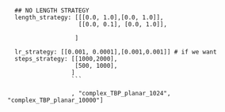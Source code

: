 ```
  ## NO LENGTH STRATEGY
  length_strategy: [[[0.0, 1.0],[0.0, 1.0]],
                    [[0.0, 0.1], [0.0, 1.0]],

                   ]
                    
  lr_strategy: [[0.001, 0.0001],[0.001,0.001]] # if we want
  steps_strategy: [[1000,2000],
                   [500, 1000],
                  ]
                  ```
                  
                  , "complex_TBP_planar_1024", "complex_TBP_planar_10000"]